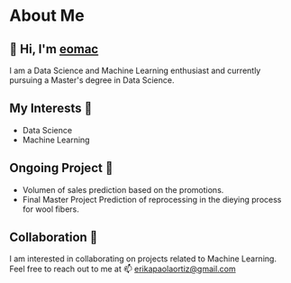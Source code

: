 # About Me

## 👋 Hi, I'm [eomac](https://github.com/eomac)

I am a Data Science and Machine Learning enthusiast and currently pursuing a Master's degree in Data Science. 

## My Interests 👀 

- Data Science 
- Machine Learning 

## Ongoing Project 🌱

- Volumen of sales prediction based on the promotions.
- Final Master Project Prediction of reprocessing in the dieying process for wool fibers. 

## Collaboration 💞️

I am interested in collaborating on projects related to Machine Learning. Feel free to reach out to me at 📫 erikapaolaortiz@gmail.com
